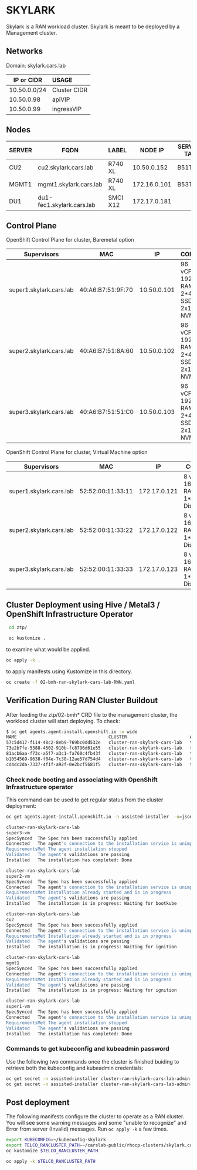 # SKYLARK

Skylark is a RAN workload cluster.  Skylark is meant to be deployed by a Management cluster.

## Networks
Domain: skylark.cars.lab

| IP or CIDR     | USAGE        |
|----------------|:-------------|
| 10.50.0.0/24   | Cluster CIDR |
| 10.50.0.98     | apiVIP       |
| 10.50.0.99     | ingressVIP   |

## Nodes
| SERVER   | FQDN                       | LABEL        | NODE IP      | SERVICE TAG | BMC IP        | LOCATION  |
|----------|----------------------------|--------------|--------------|-------------|---------------|-----------|
| CU2      | cu2.skylark.cars.lab       | R740 XL      | 10.50.0.152  | B51TJ93     | 172.28.11.35  | LDC1      |
| MGMT1    | mgmt1.skylark.cars.lab     | R740 XL      | 172.16.0.101 | B53TJ93     | 172.28.11.36  | LDC1      |
| DU1      | du1-fec1.skylark.cars.lab  | SMCI X12     | 172.17.0.181 |             | 172.28.11.42  | FEC1      |

## Control Plane
OpenShift Control Plane for cluster, Baremetal option

| Supervisors              | MAC               | IP           | CONFIG                                   |
|--------------------------|-------------------|--------------|------------------------------------------|
| super1.skylark.cars.lab  | 40:A6:B7:51:9F:70 | 10.50.0.101  | 96 vCPU, 192G RAM, 2*480 SSD, 2x1.6 NVMe |
| super2.skylark.cars.lab  | 40:A6:B7:51:8A:60 | 10.50.0.102  | 96 vCPU, 192G RAM, 2*480 SSD, 2x1.6 NVMe |
| super3.skylark.cars.lab  | 40:A6:B7:51:51:C0 | 10.50.0.103  | 96 vCPU, 192G RAM, 2*480 SSD, 2x1.6 NVMe |

OpenShift Control Plane for cluster, Virtual Machine option

| Supervisors              | MAC               | IP           | CONFIG                                  |
|--------------------------|-------------------|--------------|-----------------------------------------|
| super1.skylark.cars.lab  | 52:52:00:11:33:11 | 172.17.0.121 | 8 vCPU, 16G RAM, 1*120GB Disk           |
| super2.skylark.cars.lab  | 52:52:00:11:33:22 | 172.17.0.122 | 8 vCPU, 16G RAM, 1*120GB Disk           |
| super3.skylark.cars.lab  | 52:52:00:11:33:33 | 172.17.0.123 | 8 vCPU, 16G RAM, 1*120GB Disk           |


## Cluster Deployment using Hive / Metal3 / OpenShift Infrastructure Operator

```bash
 cd ztp/
 ```

```bash
 oc kustomize .
 ```
 to examine what would be applied.

```bash
oc apply -k .
```

to apply manifests using Kustomize in this directory.

```bash
oc create -f 02-bmh-ran-skylark-cars-lab-RWN.yaml
```

## Verification During RAN Cluster Buildout
After feeding the ztp/02-bmh* CRD file to the management cluster, the workload cluster will start deploying.  To check:

``` bash
$ oc get agents.agent-install.openshift.io -o wide
NAME                                   CLUSTER                        APPROVED   ROLE     STAGE                  HOSTNAME
57c5d417-f114-48c2-8eb9-769bc0dd532e   cluster-ran-skylark-cars-lab   true       master   Done                   super3-vm   
73e2b7fe-5388-4502-910b-fc8796d61e55   cluster-ran-skylark-cars-lab   true       master   Waiting for bootkube   super2-vm   
81acb6aa-f73c-a5f7-a3c1-fa760c4fb43f   cluster-ran-skylark-cars-lab   true       worker   Waiting for ignition   cu2         
b1054569-9638-f04e-7c38-12ae57d754d4   cluster-ran-skylark-cars-lab   true       worker   Waiting for ignition   mgmt1       
cd4dc2da-7337-4f1f-a92f-0e2bcf5681f5   cluster-ran-skylark-cars-lab   true       master   Done                   super1-vm
```

### Check node booting and associating with OpenShift Infrastructure operator
This command can be used to get regular status from the cluster deployment:

```bash
oc get agents.agent-install.openshift.io -n assisted-installer  -o=jsonpath='{range .items[*]}{"\n"}{.spec.clusterDeploymentName.name}{"\n"}{.status.inventory.hostname}{"\n"}{range .status.conditions[*]}{.type}{"\t"}{.message}{"\n"}{end}'

cluster-ran-skylark-cars-lab
super3-vm
SpecSynced	The Spec has been successfully applied
Connected	The agent's connection to the installation service is unimpaired
RequirementsMet	The agent installation stopped
Validated	The agent's validations are passing
Installed	The installation has completed: Done

cluster-ran-skylark-cars-lab
super2-vm
SpecSynced	The Spec has been successfully applied
Connected	The agent's connection to the installation service is unimpaired
RequirementsMet	Installation already started and is in progress
Validated	The agent's validations are passing
Installed	The installation is in progress: Waiting for bootkube

cluster-ran-skylark-cars-lab
cu2
SpecSynced	The Spec has been successfully applied
Connected	The agent's connection to the installation service is unimpaired
RequirementsMet	Installation already started and is in progress
Validated	The agent's validations are passing
Installed	The installation is in progress: Waiting for ignition

cluster-ran-skylark-cars-lab
mgmt1
SpecSynced	The Spec has been successfully applied
Connected	The agent's connection to the installation service is unimpaired
RequirementsMet	Installation already started and is in progress
Validated	The agent's validations are passing
Installed	The installation is in progress: Waiting for ignition

cluster-ran-skylark-cars-lab
super1-vm
SpecSynced	The Spec has been successfully applied
Connected	The agent's connection to the installation service is unimpaired
RequirementsMet	The agent installation stopped
Validated	The agent's validations are passing
Installed	The installation has completed: Done
```

### Commands to get kubeconfig and kubeadmin password
Use the following two commands once the cluster is finished buiding to retrieve both the kubeconfig and kubeadmin credentials:

```bash
oc get secret -n assisted-installer cluster-ran-skylark-cars-lab-admin-kubeconfig -o json | jq -r '.data.kubeconfig' | base64 -d > ~/kubeconfig-skylark
oc get secret -n assisted-installer cluster-ran-skylark-cars-lab-admin-password -o json | jq -r '.data.password' | base64 -d > ~/kubeadmin-skylark
```

## Post deployment
The following manifests configure the cluster to operate as a RAN cluster.  You will see some warning messages and some "unable to recognize" and Error from server (Invalid) messages.  Run `oc apply -k` a few times.

```bash
export KUBECONFIG=~/kubeconfig-skylark
export TELCO_RANCLUSTER_PATH=~/carslab-public/rhocp-clusters/skylark.cars.lab
oc kustomize $TELCO_RANCLUSTER_PATH

oc apply -k $TELCO_RANCLUSTER_PATH
```
